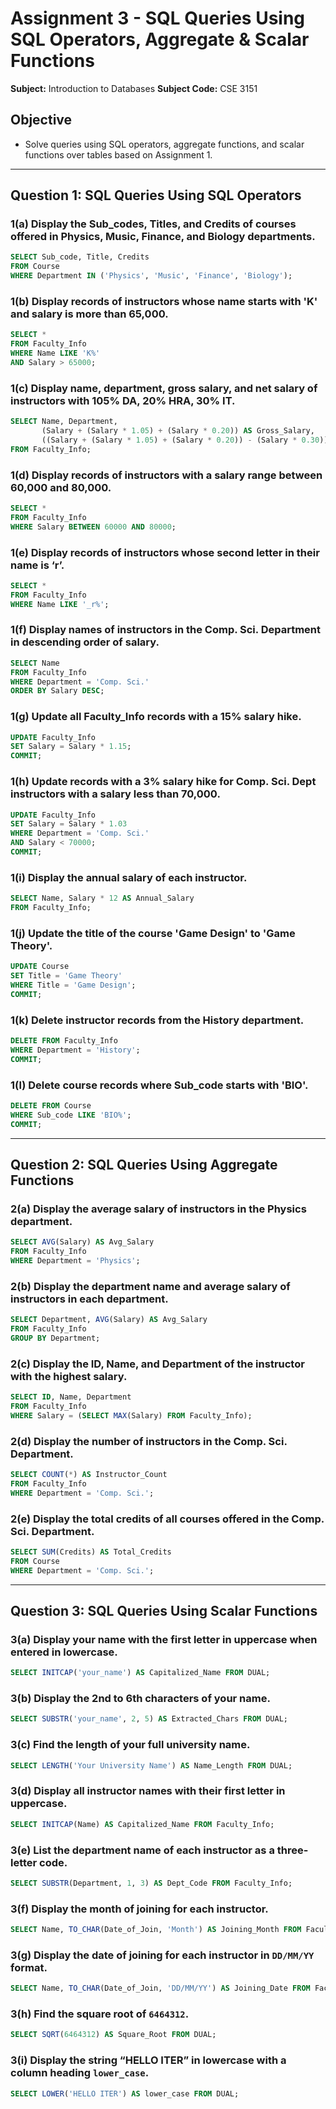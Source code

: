 # Assignment 3 - SQL Queries Using SQL Operators, Aggregate & Scalar Functions

**Subject:** Introduction to Databases
**Subject Code:** CSE 3151

## **Objective**

- Solve queries using SQL operators, aggregate functions, and scalar functions over tables based on Assignment 1.

---

## **Question 1: SQL Queries Using SQL Operators**

### **1(a) Display the Sub_codes, Titles, and Credits of courses offered in Physics, Music, Finance, and Biology departments.**

```sql
SELECT Sub_code, Title, Credits  
FROM Course  
WHERE Department IN ('Physics', 'Music', 'Finance', 'Biology');
```

### **1(b) Display records of instructors whose name starts with 'K' and salary is more than 65,000.**

```sql
SELECT *  
FROM Faculty_Info  
WHERE Name LIKE 'K%'  
AND Salary > 65000;
```

### **1(c) Display name, department, gross salary, and net salary of instructors with 105% DA, 20% HRA, 30% IT.**

```sql
SELECT Name, Department,  
       (Salary + (Salary * 1.05) + (Salary * 0.20)) AS Gross_Salary,  
       ((Salary + (Salary * 1.05) + (Salary * 0.20)) - (Salary * 0.30)) AS Net_Salary  
FROM Faculty_Info;
```

### **1(d) Display records of instructors with a salary range between 60,000 and 80,000.**

```sql
SELECT *  
FROM Faculty_Info  
WHERE Salary BETWEEN 60000 AND 80000;
```

### **1(e) Display records of instructors whose second letter in their name is ‘r’.**

```sql
SELECT *  
FROM Faculty_Info  
WHERE Name LIKE '_r%';
```

### **1(f) Display names of instructors in the Comp. Sci. Department in descending order of salary.**

```sql
SELECT Name  
FROM Faculty_Info  
WHERE Department = 'Comp. Sci.'  
ORDER BY Salary DESC;
```

### **1(g) Update all Faculty_Info records with a 15% salary hike.**

```sql
UPDATE Faculty_Info  
SET Salary = Salary * 1.15;
COMMIT;
```

### **1(h) Update records with a 3% salary hike for Comp. Sci. Dept instructors with a salary less than 70,000.**

```sql
UPDATE Faculty_Info  
SET Salary = Salary * 1.03  
WHERE Department = 'Comp. Sci.'  
AND Salary < 70000;
COMMIT;
```

### **1(i) Display the annual salary of each instructor.**

```sql
SELECT Name, Salary * 12 AS Annual_Salary  
FROM Faculty_Info;
```

### **1(j) Update the title of the course 'Game Design' to 'Game Theory'.**

```sql
UPDATE Course  
SET Title = 'Game Theory'  
WHERE Title = 'Game Design';
COMMIT;
```

### **1(k) Delete instructor records from the History department.**

```sql
DELETE FROM Faculty_Info  
WHERE Department = 'History';
COMMIT;
```

### **1(l) Delete course records where Sub_code starts with 'BIO'.**

```sql
DELETE FROM Course  
WHERE Sub_code LIKE 'BIO%';
COMMIT;
```

---

## **Question 2: SQL Queries Using Aggregate Functions**

### **2(a) Display the average salary of instructors in the Physics department.**

```sql
SELECT AVG(Salary) AS Avg_Salary  
FROM Faculty_Info  
WHERE Department = 'Physics';
```

### **2(b) Display the department name and average salary of instructors in each department.**

```sql
SELECT Department, AVG(Salary) AS Avg_Salary  
FROM Faculty_Info  
GROUP BY Department;
```

### **2(c) Display the ID, Name, and Department of the instructor with the highest salary.**

```sql
SELECT ID, Name, Department  
FROM Faculty_Info  
WHERE Salary = (SELECT MAX(Salary) FROM Faculty_Info);
```

### **2(d) Display the number of instructors in the Comp. Sci. Department.**

```sql
SELECT COUNT(*) AS Instructor_Count  
FROM Faculty_Info  
WHERE Department = 'Comp. Sci.';
```

### **2(e) Display the total credits of all courses offered in the Comp. Sci. Department.**

```sql
SELECT SUM(Credits) AS Total_Credits  
FROM Course  
WHERE Department = 'Comp. Sci.';
```

---

## **Question 3: SQL Queries Using Scalar Functions**

### **3(a) Display your name with the first letter in uppercase when entered in lowercase.**

```sql
SELECT INITCAP('your_name') AS Capitalized_Name FROM DUAL;
```

### **3(b) Display the 2nd to 6th characters of your name.**

```sql
SELECT SUBSTR('your_name', 2, 5) AS Extracted_Chars FROM DUAL;
```

### **3(c) Find the length of your full university name.**

```sql
SELECT LENGTH('Your University Name') AS Name_Length FROM DUAL;
```

### **3(d) Display all instructor names with their first letter in uppercase.**

```sql
SELECT INITCAP(Name) AS Capitalized_Name FROM Faculty_Info;
```

### **3(e) List the department name of each instructor as a three-letter code.**

```sql
SELECT SUBSTR(Department, 1, 3) AS Dept_Code FROM Faculty_Info;
```

### **3(f) Display the month of joining for each instructor.**

```sql
SELECT Name, TO_CHAR(Date_of_Join, 'Month') AS Joining_Month FROM Faculty_Info;
```

### **3(g) Display the date of joining for each instructor in `DD/MM/YY` format.**

```sql
SELECT Name, TO_CHAR(Date_of_Join, 'DD/MM/YY') AS Joining_Date FROM Faculty_Info;
```

### **3(h) Find the square root of `6464312`.**

```sql
SELECT SQRT(6464312) AS Square_Root FROM DUAL;
```

### **3(i) Display the string “HELLO ITER” in lowercase with a column heading `lower_case`.**

```sql
SELECT LOWER('HELLO ITER') AS lower_case FROM DUAL;
```
